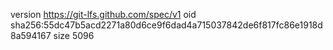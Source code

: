 version https://git-lfs.github.com/spec/v1
oid sha256:55dc47b5acd2271a80d6ce9f6dad4a715037842de6f817fc86e1918d8a594167
size 5096
